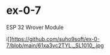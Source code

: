 # ex-0-7

ESP 32 Wrover Module

i[]https://github.com/suho9soft/ex-0-7/blob/main/61xa3vc2TYL._SL1010_.jpg

